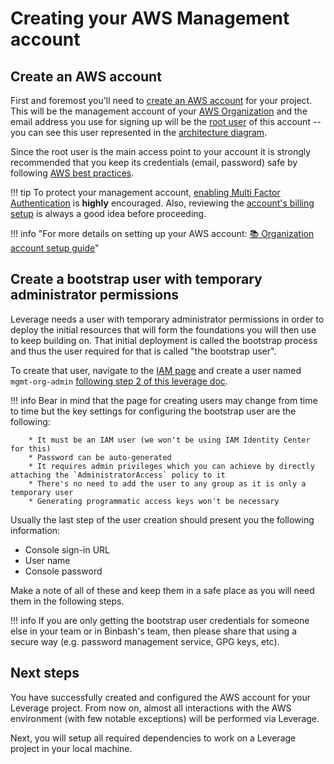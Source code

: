 # Creating your AWS Management account

## Create an AWS account
First and foremost you'll need to [create an AWS account](/user-guide/ref-architecture-aws/features/organization/configuration/) for your project. This will be the management account of your [AWS Organization](https://docs.aws.amazon.com/organizations/latest/userguide/orgs_getting-started_concepts.html) and the email address you use for signing up will be the [root user](https://docs.aws.amazon.com/IAM/latest/UserGuide/id_root-user.html) of this account -- you can see this user represented in the [architecture diagram](../#leverage-landing-zone).

Since the root user is the main access point to your account it is strongly recommended that you keep its credentials (email, password) safe by following [AWS best practices](https://docs.aws.amazon.com/IAM/latest/UserGuide/best-practices.html).

!!! tip
        To protect your management account, [enabling Multi Factor Authentication](https://docs.aws.amazon.com/IAM/latest/UserGuide/id_root-user.html#id_root-user_manage_mfa) is **highly** encouraged. Also, reviewing the [account's billing setup](https://console.aws.amazon.com/billing/home?#/account) is always a good idea before proceeding.

!!! info "For more details on setting up your AWS account: [:books: Organization account setup guide](/user-guide/ref-architecture-aws/features/organization/configuration/)"

## Create a bootstrap user with temporary administrator permissions
Leverage needs a user with temporary administrator permissions in order to deploy the initial resources that will form the foundations you will then use to keep building on. That initial deployment is called the bootstrap process and thus the user required for that is called "the bootstrap user".

To create that user, navigate to the [IAM page](https://console.aws.amazon.com/iam/) and create a user named `mgmt-org-admin` [following step 2 of this leverage doc](/user-guide/ref-architecture-aws/features/organization/configuration/#reference-aws-organization-init-workflow).

!!! info
        Bear in mind that the page for creating users may change from time to time but the key settings for configuring the bootstrap user are the following:

        * It must be an IAM user (we won't be using IAM Identity Center for this)
        * Password can be auto-generated
        * It requires admin privileges which you can achieve by directly attaching the `AdministratorAccess` policy to it
        * There's no need to add the user to any group as it is only a temporary user
        * Generating programmatic access keys won't be necessary

Usually the last step of the user creation should present you the following information:

- Console sign-in URL
- User name
- Console password

Make a note of all of these and keep them in a safe place as you will need them in the following steps.

!!! info
        If you are only getting the bootstrap user credentials for someone else in your team or
        in Binbash's team, then please share that using a secure way (e.g. password management
        service, GPG keys, etc).

## Next steps
You have successfully created and configured the AWS account for your Leverage project. From now on, almost all interactions with the AWS environment (with few notable exceptions) will be performed via Leverage.

Next, you will setup all required dependencies to work on a Leverage project in your local machine.
